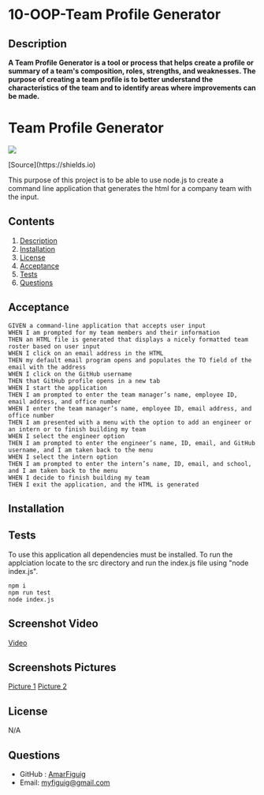 # 10-OOP-Team Profile Generator

## Description

**A Team Profile Generator is a tool or process that helps create a profile or summary of a team's composition, roles, strengths, and weaknesses. The purpose of creating a team profile is to better understand the characteristics of the team and to identify areas where improvements can be made.**

# Team Profile Generator
<p>
    <img src="https://img.shields.io/badge/-OOP-yellow" />
</p>
[Source](https://shields.io)

This purpose of this project is to be able to use node.js to create a command line application that generates the html for a company team with the input. 

## Contents

1. [Description](#description)
2. [Installation](#installation)
4. [License](#license)
5. [Acceptance](#acceptance)
6. [Tests](#tests)
7. [Questions](#questions)

## Acceptance
```
GIVEN a command-line application that accepts user input
WHEN I am prompted for my team members and their information
THEN an HTML file is generated that displays a nicely formatted team roster based on user input
WHEN I click on an email address in the HTML
THEN my default email program opens and populates the TO field of the email with the address
WHEN I click on the GitHub username
THEN that GitHub profile opens in a new tab
WHEN I start the application
THEN I am prompted to enter the team manager’s name, employee ID, email address, and office number
WHEN I enter the team manager’s name, employee ID, email address, and office number
THEN I am presented with a menu with the option to add an engineer or an intern or to finish building my team
WHEN I select the engineer option
THEN I am prompted to enter the engineer’s name, ID, email, and GitHub username, and I am taken back to the menu
WHEN I select the intern option
THEN I am prompted to enter the intern’s name, ID, email, and school, and I am taken back to the menu
WHEN I decide to finish building my team
THEN I exit the application, and the HTML is generated
```

## Installation 

## Tests
To use this application all dependencies must be installed. To run the applciation locate to the src directory and run the index.js file using "node index.js".

``````
npm i
npm run test
node index.js

``````

## Screenshot Video
[Video](https://drive.google.com/file/d/1lvyd8nxgyaEXcb7vhK1RD1R8n3rXJjtO/view?usp=share_link)

## Screenshots Pictures
[Picture 1](https://github.com/)
[Picture 2](https://github.com/)

## License

N/A

## Questions

* GitHub : [AmarFiguig](https://github.com/amarfiguig)
* Email: myfiguig@gmail.com
